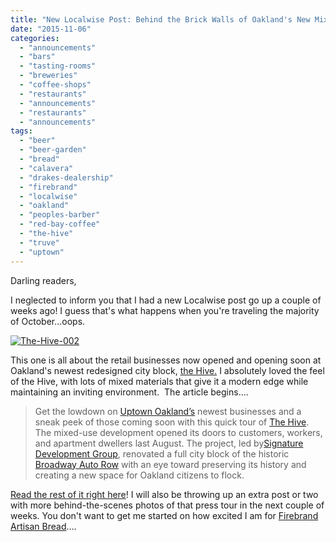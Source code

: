 ```yaml
---
title: "New Localwise Post: Behind the Brick Walls of Oakland's New Mixed-Use Development - The Hive!"
date: "2015-11-06"
categories: 
  - "announcements"
  - "bars"
  - "tasting-rooms"
  - "breweries"
  - "coffee-shops"
  - "restaurants"
  - "announcements"
  - "restaurants"
  - "announcements"
tags: 
  - "beer"
  - "beer-garden"
  - "bread"
  - "calavera"
  - "drakes-dealership"
  - "firebrand"
  - "localwise"
  - "oakland"
  - "peoples-barber"
  - "red-bay-coffee"
  - "the-hive"
  - "truve"
  - "uptown"
---
```


Darling readers,

I neglected to inform you that I had a new Localwise post go up a couple of weeks ago! I guess that's what happens when you're traveling the majority of October...oops.

[![The-Hive-002](http://s3.amazonaws.com/thegourmez-wpmedia/2015/11/The-Hive-002-500x334.jpg)](http://s3.amazonaws.com/thegourmez-wpmedia/2015/11/The-Hive-002.jpg)

This one is all about the retail businesses now opened and opening soon at Oakland's newest redesigned city block, [the Hive.](http://hiveoakland.com/) I absolutely loved the feel of the Hive, with lots of mixed materials that give it a modern edge while maintaining an inviting environment.  The article begins....

> Get the lowdown on [Uptown Oakland’s](https://en.wikipedia.org/wiki/Uptown_Oakland) newest businesses and a sneak peek of those coming soon with this quick tour of [The Hive](http://hiveoakland.com/). The mixed-use development opened its doors to customers, workers, and apartment dwellers last August. The project, led by[Signature Development Group](http://www.signaturedevelopment.com/), renovated a full city block of the historic [Broadway Auto Row](https://localwiki.org/oakland/Broadway_Auto_Row) with an eye toward preserving its history and creating a new space for Oakland citizens to flock.

[Read the rest of it right here](https://www.localwisejobs.com/blog/behind-the-brick-walls-of-oaklands-new-mixed-use-development-the-hive/)! I will also be throwing up an extra post or two with more behind-the-scenes photos of that press tour in the next couple of weeks. You don't want to get me started on how excited I am for [Firebrand Artisan Bread](http://www.firebrandartisanbreads.com/)....
